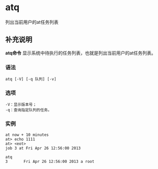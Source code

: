 # atq

列出当前用户的at任务列表

## 补充说明

**atq命令** 显示系统中待执行的任务列表，也就是列出当前用户的at任务列表。

### 语法

```text
atq [-V] [-q 队列] [-v]
```

### 选项

```text
-V：显示版本号；
-q：查询指定队列的任务。
```

### 实例

```text
at now + 10 minutes
at> echo 1111
at> <eot>
job 3 at Fri Apr 26 12:56:00 2013

atq
3       Fri Apr 26 12:56:00 2013 a root
```

